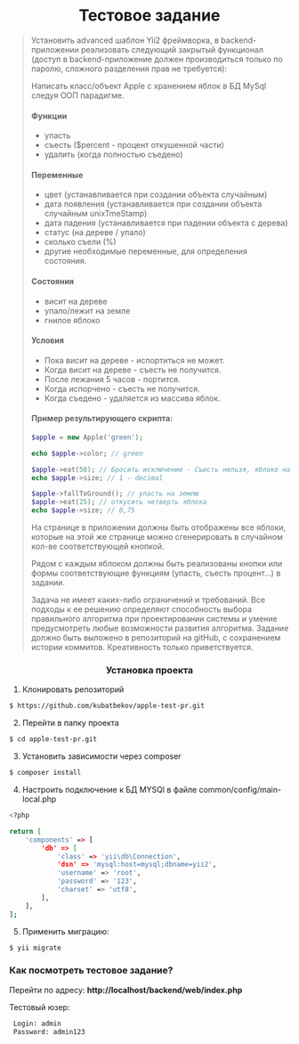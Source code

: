 <h1 align="center">Тестовое задание</h1>

> Установить advanced шаблон Yii2 фреймворка, в backend-приложении реализовать следующий закрытый функционал (доступ в backend-приложение должен производиться только по паролю, сложного разделения прав не требуется):
> 
>Написать класс/объект Apple с хранением яблок в БД MySql следуя ООП парадигме.
> 
>#### Функции
>* упасть
>* съесть ($percent - процент откушенной части)
>* удалить (когда полностью съедено)
> 
>#### Переменные
>* цвет (устанавливается при создании объекта случайным)
>* дата появления (устанавливается при создании объекта случайным unixTmeStamp)
>* дата падения (устанавливается при падении объекта с дерева)
>* статус (на дереве / упало)
>* сколько съели (%)
>* другие необходимые переменные, для определения состояния.
>
>#### Состояния
>* висит на дереве
>* упало/лежит на земле
>* гнилое яблоко
>
>#### Условия
>* Пока висит на дереве - испортиться не может.
>* Когда висит на дереве - съесть не получится.
>* После лежания 5 часов - портится.
>* Когда испорчено - съесть не получится.
>* Когда съедено - удаляется из массива яблок.
>
>#### Пример результирующего скрипта:
>```php
>$apple = new Apple('green');
>
>echo $apple->color; // green
>
>$apple->eat(50); // Бросить исключение - Съесть нельзя, яблоко на дереве
>echo $apple->size; // 1 - decimal
>
>$apple->fallToGround(); // упасть на землю
>$apple->eat(25); // откусить четверть яблока
>echo $apple->size; // 0,75
>```
>
>На странице в приложении должны быть отображены все яблоки, которые на этой же странице можно сгенерировать в
случайном кол-ве соответствующей кнопкой.
>
>Рядом с каждым яблоком должны быть реализованы кнопки или формы соответствующие функциям (упасть, съесть  процент…)
в задании.
>
>Задача не имеет каких-либо ограничений и требований. Все подходы к ее решению определяют способность выбора
правильного алгоритма при проектировании системы и умение предусмотреть любые возможности развития алгоритма. Задание
должно быть выложено в репозиторий на gitHub, с сохранением истории коммитов. Креативность только приветствуется.


<h3 align="center">Установка проекта</h5>

1. Клонировать репозиторий

```sh
$ https://github.com/kubatbekov/apple-test-pr.git
```
2. Перейти в папку проекта

```sh
$ cd apple-test-pr.git
```
3. Установить зависимости через composer

```sh
$ composer install
```
4. Настроить подключение к БД MYSQl в файле common/config/main-local.php 

```sh
<?php

return [
    'components' => [
        'db' => [
            'class' => 'yii\db\Connection',
            'dsn' => 'mysql:host=mysql;dbname=yii2',
            'username' => 'root',
            'password' => '123',
            'charset' => 'utf8',
        ],
    ],
];
```
5. Применить миграцию:

```sh
$ yii migrate
```

<h3>Как посмотреть тестовое задание?</h3>
Перейти по адресу: <b>http://localhost/backend/web/index.php</b>
<p>Тестовый юзер:</p>

```sh
 Login: admin
 Password: admin123
```

